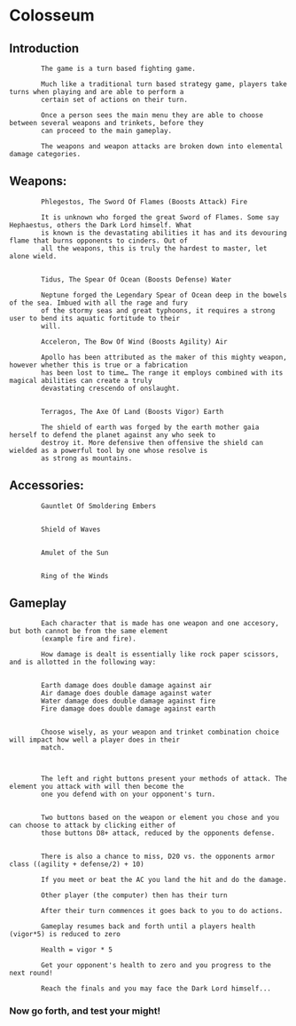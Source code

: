 # Colosseum

## Introduction

            The game is a turn based fighting game.

            Much like a traditional turn based strategy game, players take turns when playing and are able to perform a
            certain set of actions on their turn.

            Once a person sees the main menu they are able to choose between several weapons and trinkets, before they
            can proceed to the main gameplay.

            The weapons and weapon attacks are broken down into elemental damage categories.



## Weapons:


            Phlegestos, The Sword Of Flames (Boosts Attack) Fire

            It is unknown who forged the great Sword of Flames. Some say Hephaestus, others the Dark Lord himself. What
            is known is the devastating abilities it has and its devouring flame that burns opponents to cinders. Out of
            all the weapons, this is truly the hardest to master, let alone wield.


            Tidus, The Spear Of Ocean (Boosts Defense) Water

            Neptune forged the Legendary Spear of Ocean deep in the bowels of the sea. Imbued with all the rage and fury
            of the stormy seas and great typhoons, it requires a strong user to bend its aquatic fortitude to their
            will.

            Acceleron, The Bow Of Wind (Boosts Agility) Air

            Apollo has been attributed as the maker of this mighty weapon, however whether this is true or a fabrication
            has been lost to time… The range it employs combined with its magical abilities can create a truly
            devastating crescendo of onslaught.


            Terragos, The Axe Of Land (Boosts Vigor) Earth

            The shield of earth was forged by the earth mother gaia herself to defend the planet against any who seek to
            destroy it. More defensive then offensive the shield can wielded as a powerful tool by one whose resolve is
            as strong as mountains.



## Accessories:

            Gauntlet Of Smoldering Embers
            

            Shield of Waves
         

            Amulet of the Sun
            

            Ring of the Winds

            

## Gameplay

            Each character that is made has one weapon and one accesory, but both cannot be from the same element
            (example fire and fire).

            How damage is dealt is essentially like rock paper scissors, and is allotted in the following way:
       

            Earth damage does double damage against air
            Air damage does double damage against water
            Water damage does double damage against fire
            Fire damage does double damage against earth


            Choose wisely, as your weapon and trinket combination choice will impact how well a player does in their
            match.



            The left and right buttons present your methods of attack. The element you attack with will then become the
            one you defend with on your opponent's turn.


            Two buttons based on the weapon or element you chose and you can choose to attack by clicking either of
            those buttons D8+ attack, reduced by the opponents defense.


            There is also a chance to miss, D20 vs. the opponents armor class ((agility + defense/2) + 10)

            If you meet or beat the AC you land the hit and do the damage.

            Other player (the computer) then has their turn

            After their turn commences it goes back to you to do actions.

            Gameplay resumes back and forth until a players health (vigor*5) is reduced to zero

            Health = vigor * 5

            Get your opponent's health to zero and you progress to the next round!

            Reach the finals and you may face the Dark Lord himself...
            

### Now go forth, and test your might!
